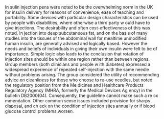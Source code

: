 In sulin injection pens were noted to be the overwhelming norm in the UK for insulin delivery for reasons of convenience, ease of teaching and portability. Some devices with particular design characteristics can be used by people with disabilities, where otherwise a third party w ould have to give injections. The desirability and often cost-effectiveness of this was noted. In jection into deep subcutaneous fat, and on the basis of many studies into the tissues of the abdominal wall for mealtime unmodified human insulin, are generally advised and logically based. However the needs and beliefs of individuals in giving their own insulin were felt to be of importance. Simple logic also leads to the conclusion that rotation of injection sites should be within one region rather than between regions. Group members (both clinicians and people w ith diabetes) expressed a widespread experience of repeated self-injection with the same needle without problems arising. The group considered the utility of recommending advice on cleanliness for those who choose to re-use needles, but noted the regulatory position from the Me dicines and Healthcare Products Regulatory Agency (MHRA, formerly the Medical Devices Ag ency) in the bulletin DB2000(04). Consequently, the guideline cannot make such a re co mmendation. Other common sense issues included provision for sharps disposal, and ch eck on the condition of injection sites annually or if blood glucose control problems worsen.
